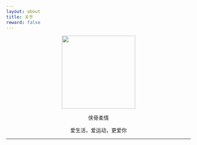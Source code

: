 ```yaml
---
layout: about
title: 关于
reward: false
---
```


<center><img src="https://cdn.jsdelivr.net/gh/OneSentry/ImgHosting/blogImg/8.1.png" width="200" height="200"/></center>

<center><p style="font-size='16px' font-style='bold'">侠骨柔情</p></center>
<center><p style="font-size='16px' font-style='bold'">爱生活，爱运动，更爱你</p></center>
<!--<center><a href="">简书地址同步更新</a></center>-->

---

